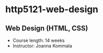 # http5121-web-design
## Web Design (HTML, CSS)

- Course length: 14 weeks
- Instructor: Joanna Kommala
